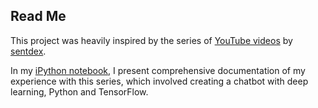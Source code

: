 ## Read Me

This project was heavily inspired by the series of [YouTube videos](https://www.youtube.com/watch?v=dvOnYLDg8_Y&t=20s) by [sentdex](https://www.youtube.com/channel/UCfzlCWGWYyIQ0aLC5w48gBQ). 

In my [iPython notebook](https://github.com/INASIC/Chatbot/blob/master/Documentation.ipynb), I present comprehensive documentation of my experience with this series, which involved creating a chatbot with deep learning, Python and TensorFlow.
